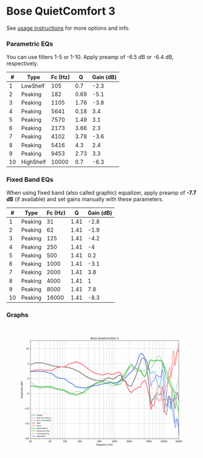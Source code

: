 # Bose QuietComfort 3
See [usage instructions](https://github.com/jaakkopasanen/AutoEq#usage) for more options and info.

### Parametric EQs
You can use filters 1-5 or 1-10. Apply preamp of -6.5 dB or -6.4 dB, respectively.

|   # | Type      |   Fc (Hz) |    Q |   Gain (dB) |
|-----|-----------|-----------|------|-------------|
|   1 | LowShelf  |       105 | 0.7  |        -2.3 |
|   2 | Peaking   |       182 | 0.69 |        -5.1 |
|   3 | Peaking   |      1105 | 1.76 |        -3.8 |
|   4 | Peaking   |      5641 | 0.18 |         3.4 |
|   5 | Peaking   |      7570 | 1.49 |         3.1 |
|   6 | Peaking   |      2173 | 3.66 |         2.3 |
|   7 | Peaking   |      4102 | 3.78 |        -3.6 |
|   8 | Peaking   |      5416 | 4.3  |         2.4 |
|   9 | Peaking   |      9453 | 2.73 |         3.3 |
|  10 | HighShelf |     10000 | 0.7  |        -6.3 |

### Fixed Band EQs
When using fixed band (also called graphic) equalizer, apply preamp of **-7.7 dB** (if available) and set gains manually with these parameters.

|   # | Type    |   Fc (Hz) |    Q |   Gain (dB) |
|-----|---------|-----------|------|-------------|
|   1 | Peaking |        31 | 1.41 |        -2.8 |
|   2 | Peaking |        62 | 1.41 |        -1.9 |
|   3 | Peaking |       125 | 1.41 |        -4.2 |
|   4 | Peaking |       250 | 1.41 |        -4   |
|   5 | Peaking |       500 | 1.41 |         0.2 |
|   6 | Peaking |      1000 | 1.41 |        -3.1 |
|   7 | Peaking |      2000 | 1.41 |         3.8 |
|   8 | Peaking |      4000 | 1.41 |         1   |
|   9 | Peaking |      8000 | 1.41 |         7.8 |
|  10 | Peaking |     16000 | 1.41 |        -8.3 |

### Graphs
![](./Bose%20QuietComfort%203.png)

